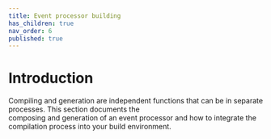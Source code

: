 ```yaml
---
title: Event processor building
has_children: true
nav_order: 6
published: true
---
```


# Introduction

Compiling and generation are independent functions that can be in separate processes. This section documents the  
composing and generation of an event processor and how to integrate the compilation process into your build environment.
